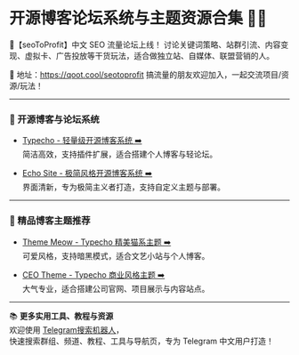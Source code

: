 # 开源博客论坛系统与主题资源合集 📝🌐

💬【seoToProfit】中文 SEO 流量论坛上线！
讨论关键词策略、站群引流、内容变现、虚拟卡、广告投放等干货玩法，适合做独立站、自媒体、联盟营销的人。

📌 地址：https://qoot.cool/seotoprofit
搞流量的朋友欢迎加入，一起交流项目/资源/玩法！

---

### 🔹 开源博客与论坛系统

- [Typecho - 轻量级开源博客系统 ➡️](https://qoot.cool/typecho)  
简洁高效，支持插件扩展，适合搭建个人博客与轻论坛。

- [Echo Site - 极简风格开源博客系统 ➡️](https://qoot.cool/echo-site)  
界面清新，专为极简主义者打造，支持自定义主题与部署。

---

### 🔹 精品博客主题推荐

- [Theme Meow - Typecho 精美猫系主题 ➡️](https://qoot.cool/theme-meow)  
可爱风格，支持暗黑模式，适合文艺小站与个人博客。

- [CEO Theme - Typecho 商业风格主题 ➡️](https://qoot.cool/ceo-theme)  
大气专业，适合搭建公司官网、项目展示与内容站点。

---

📚 **更多实用工具、教程与资源**  
欢迎使用 [Telegram搜索机器人](https://qoot.cool/SearchRobot)，  
快速搜索群组、频道、教程、工具与导航页，专为 Telegram 中文用户打造！
